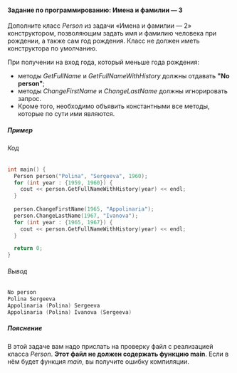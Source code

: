 #### Задание по программированию: Имена и фамилии — 3 ####

Дополните класс *Person* из задачи «Имена и фамилии — 2» конструктором, позволяющим задать имя и фамилию человека при рождении, а также сам год рождения. Класс не должен иметь конструктора по умолчанию.

При получении на вход года, который меньше года рождения:

* методы *GetFullName* и *GetFullNameWithHistory* должны отдавать **"No person"**;
* методы *ChangeFirstName* и *ChangeLastName* должны игнорировать запрос.
* Кроме того, необходимо объявить константными все методы, которые по сути ими являются.

##### Пример #####
###### Код ######
```objectivec
int main() {
  Person person("Polina", "Sergeeva", 1960);
  for (int year : {1959, 1960}) {
    cout << person.GetFullNameWithHistory(year) << endl;
  }
  
  person.ChangeFirstName(1965, "Appolinaria");
  person.ChangeLastName(1967, "Ivanova");
  for (int year : {1965, 1967}) {
    cout << person.GetFullNameWithHistory(year) << endl;
  }

  return 0;
}
```

###### Вывод ######
```objectivec
No person
Polina Sergeeva
Appolinaria (Polina) Sergeeva
Appolinaria (Polina) Ivanova (Sergeeva)
```

##### Пояснение #####
В этой задаче вам надо прислать на проверку файл с реализацией класса *Person*. **Этот файл не должен содержать функцию main**. Если в нём будет функция *main*, вы получите ошибку компиляции.

